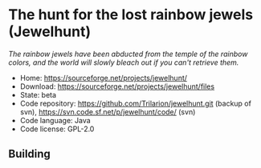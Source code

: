 # The hunt for the lost rainbow jewels (Jewelhunt)

_The rainbow jewels have been abducted from the temple of the rainbow colors, and the world will slowly bleach out if you can't retrieve them._

- Home: https://sourceforge.net/projects/jewelhunt/
- Download: https://sourceforge.net/projects/jewelhunt/files
- State: beta
- Code repository: https://github.com/Trilarion/jewelhunt.git (backup of svn), https://svn.code.sf.net/p/jewelhunt/code/ (svn)
- Code language: Java
- Code license: GPL-2.0

## Building


